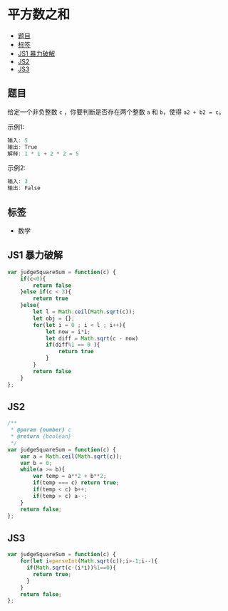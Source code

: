 平方数之和
===
<!-- TOC -->

- [题目](#题目)
- [标签](#标签)
- [JS1 暴力破解](#js1-暴力破解)
- [JS2](#js2)
- [JS3](#js3)

<!-- /TOC -->
## 题目
给定一个非负整数 `c` ，你要判断是否存在两个整数 `a` 和 `b`，使得 `a2 + b2 = c`。

示例1:
```js
输入: 5
输出: True
解释: 1 * 1 + 2 * 2 = 5
```

示例2:
```js
输入: 3
输出: False
```

## 标签
- 数学

## JS1 暴力破解
```js
var judgeSquareSum = function(c) {
    if(c<0){
        return false
    }else if(c < 3){
        return true
    }else{
        let l = Math.ceil(Math.sqrt(c));
        let obj = {};
        for(let i = 0 ; i < l ; i++){
            let now = i*i;
            let diff = Math.sqrt(c - now)
            if(diff%1 == 0 ){
                return true
            }
        }
        return false
    }
};
```

## JS2
```js
/**
 * @param {number} c
 * @return {boolean}
 */
var judgeSquareSum = function(c) {
    var a = Math.ceil(Math.sqrt(c));
    var b = 0;
    while(a >= b){
        var temp = a**2 + b**2;
        if(temp === c) return true;
        if(temp < c) b++;
        if(temp > c) a--;
    }
    return false;
};
```

## JS3
```js
var judgeSquareSum = function(c) {
    for(let i=parseInt(Math.sqrt(c));i>-1;i--){
      if(Math.sqrt(c-(i*i))%1==0){
        return true;
      }
    }
    return false;
};
```